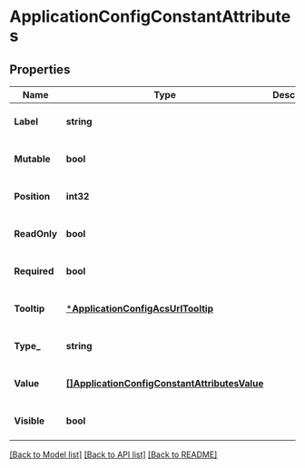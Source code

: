 # ApplicationConfigConstantAttributes

## Properties
Name | Type | Description | Notes
------------ | ------------- | ------------- | -------------
**Label** | **string** |  | [optional] [default to null]
**Mutable** | **bool** |  | [optional] [default to null]
**Position** | **int32** |  | [optional] [default to null]
**ReadOnly** | **bool** |  | [optional] [default to null]
**Required** | **bool** |  | [optional] [default to null]
**Tooltip** | [***ApplicationConfigAcsUrlTooltip**](application_config_acsUrl_tooltip.md) |  | [optional] [default to null]
**Type_** | **string** |  | [optional] [default to null]
**Value** | [**[]ApplicationConfigConstantAttributesValue**](application_config_constantAttributes_value.md) |  | [optional] [default to null]
**Visible** | **bool** |  | [optional] [default to null]

[[Back to Model list]](../README.md#documentation-for-models) [[Back to API list]](../README.md#documentation-for-api-endpoints) [[Back to README]](../README.md)


